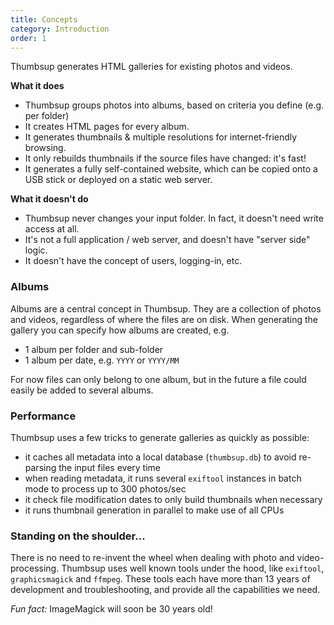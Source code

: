 ```yaml
---
title: Concepts
category: Introduction
order: 1
---
```


Thumbsup generates HTML galleries for existing photos and videos.

**What it does**

- Thumbsup groups photos into albums, based on criteria you define (e.g. per folder)
- It creates HTML pages for every album.
- It generates thumbnails & multiple resolutions for internet-friendly browsing.
- It only rebuilds thumbnails if the source files have changed: it's fast!
- It generates a fully self-contained website, which can be copied onto a USB stick or deployed on a static web server.

**What it doesn't do**

- Thumbsup never changes your input folder. In fact, it doesn't need write access at all.
- It's not a full application / web server, and doesn't have "server side" logic.
- It doesn't have the concept of users, logging-in, etc.

### Albums

Albums are a central concept in Thumbsup.
They are a collection of photos and videos, regardless of where the files are on disk.
When generating the gallery you can specify how albums are created, e.g.

- 1 album per folder and sub-folder
- 1 album per date, e.g. `YYYY` or `YYYY/MM`

For now files can only belong to one album, but in the future a file could
easily be added to several albums.

### Performance

Thumbsup uses a few tricks to generate galleries as quickly as possible:

- it caches all metadata into a local database (`thumbsup.db`) to avoid re-parsing the input files every time
- when reading metadata, it runs several `exiftool` instances in batch mode to process up to 300 photos/sec
- it check file modification dates to only build thumbnails when necessary
- it runs thumbnail generation in parallel to make use of all CPUs

### Standing on the shoulder...

There is no need to re-invent the wheel when dealing with photo and video-processing.
Thumbsup uses well known tools under the hood, like `exiftool`, `graphicsmagick` and `ffmpeg`.
These tools each have more than 13 years of development and troubleshooting, and provide all the capabilities we need.

_Fun fact:_ ImageMagick will soon be 30 years old!
